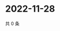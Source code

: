 # 2022-11-28

共 0 条

<!-- BEGIN WEIBO -->
<!-- 最后更新时间 Mon Nov 28 2022 16:00:53 GMT+0800 (China Standard Time) -->

<!-- END WEIBO -->
